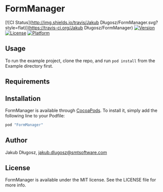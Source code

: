 # FormManager

[![CI Status](http://img.shields.io/travis/Jakub Długosz/FormManager.svg?style=flat)](https://travis-ci.org/Jakub Długosz/FormManager)
[![Version](https://img.shields.io/cocoapods/v/FormManager.svg?style=flat)](http://cocoapods.org/pods/FormManager)
[![License](https://img.shields.io/cocoapods/l/FormManager.svg?style=flat)](http://cocoapods.org/pods/FormManager)
[![Platform](https://img.shields.io/cocoapods/p/FormManager.svg?style=flat)](http://cocoapods.org/pods/FormManager)

## Usage

To run the example project, clone the repo, and run `pod install` from the Example directory first.

## Requirements

## Installation

FormManager is available through [CocoaPods](http://cocoapods.org). To install
it, simply add the following line to your Podfile:

```ruby
pod "FormManager"
```

## Author

Jakub Długosz, jakub.dlugosz@smtsoftware.com

## License

FormManager is available under the MIT license. See the LICENSE file for more info.
